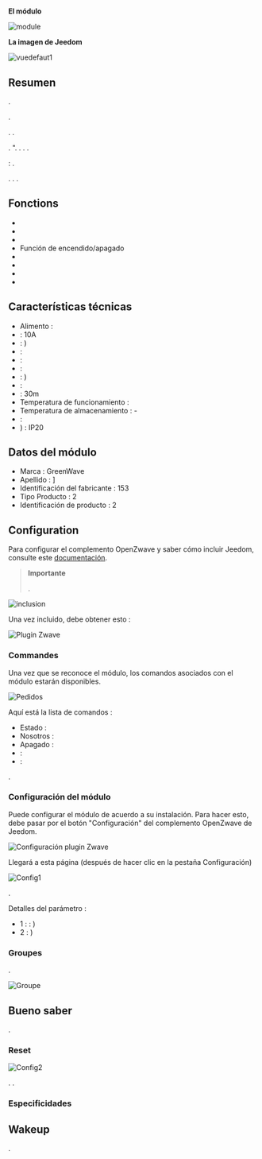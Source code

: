 # 

**El módulo**

![module](images/greenwave.Powernode1/module.jpg)

**La imagen de Jeedom**

![vuedefaut1](images/greenwave.Powernode1/vuedefaut1.jpg)

## Resumen

.

.

. .

.  ". . . .

 : .

. . .

## Fonctions

-   
-   
-   
-   Función de encendido/apagado
-   
-   
-   
-   

## Características técnicas

-   Alimento : 
-    : 10A
-    : )
-    : 
-    : 
-    : 
-    : )
-    : 
-    : 30m
-   Temperatura de funcionamiento : 
-   Temperatura de almacenamiento : -
-    : 
-   ) : IP20

## Datos del módulo

-   Marca : GreenWave
-   Apellido : ]
-   Identificación del fabricante : 153
-   Tipo Producto : 2
-   Identificación de producto : 2

## Configuration

Para configurar el complemento OpenZwave y saber cómo incluir Jeedom, consulte este [documentación](https://doc.jeedom.com/es_ES/plugins/automation%20protocol/openzwave/).

> **Importante**
>
> .

![inclusion](images/greenwave.Powernode1/inclusion.jpg)

Una vez incluido, debe obtener esto :

![Plugin Zwave](images/greenwave.Powernode1/information.jpg)

### Commandes

Una vez que se reconoce el módulo, los comandos asociados con el módulo estarán disponibles.

![Pedidos](images/greenwave.Powernode1/commandes.jpg)

Aquí está la lista de comandos :

-   Estado : 
-   Nosotros : 
-   Apagado : 
-    : 
-    : 

.

### Configuración del módulo

Puede configurar el módulo de acuerdo a su instalación. Para hacer esto, debe pasar por el botón "Configuración" del complemento OpenZwave de Jeedom.

![Configuración plugin Zwave](images/plugin/bouton_configuration.jpg)

Llegará a esta página (después de hacer clic en la pestaña Configuración)

![Config1](images/greenwave.Powernode1/config1.jpg)

.

Detalles del parámetro :

-   1 :  : )
-   2 : )

### Groupes

.

![Groupe](images/greenwave.Powernode1/groupe.jpg)

## Bueno saber

.

### Reset

![Config2](images/greenwave.Powernode1/config2.jpg)

. .

### Especificidades

## Wakeup

.
